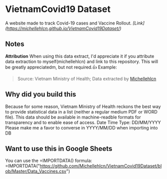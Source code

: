 # VietnamCovid19 Dataset

A website made to track Covid-19 cases and Vaccine Rollout.
*[Link] (https://michellehlcn.github.io/VietnamCovid19Dataset/)*

## Notes

**Attribution**
When using this data extract, I'd appreciate it if you attribute data extraction to myself(michellehlcn) and link to this repository. This will be greatly appreciatedm, but not required.:+1:
Example:

>Source: Vietnam Ministry of Health; Data extracted by [Michellehlcn](https://github.com/Michellehlcn/VietnamCovid19Dataset)

**Why did you build this**
---
Because for some reason, Vietnam Ministry of Health reckons the best way to provide statistical data in a list (neither a regular medium PDF or WORD file). 
This data should be available in machine-readble formats for transparency and to enable ease of access.
Date Time Type: DD/MM/YYYY Please make me a favor to converse in YYYY/MM/DD when importing into DB

**Want to use this in Google Sheets**
---
You can use the =IMPORTDATA() formula:
=IMPORTDATA("https://github.com/Michellehlcn/VietnamCovid19Dataset/blob/Master/Data_Vaccines.csv")





